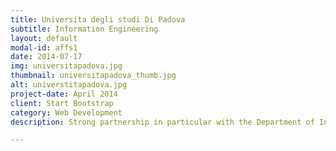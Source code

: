 ```yaml
---
title: Universita degli studi Di Padova
subtitle: Information Engineering
layout: default
modal-id: affs1
date: 2014-07-17
img: universitapadova.jpg 
thumbnail: universitapadova_thumb.jpg
alt: universtitapadova.jpg
project-date: April 2014
client: Start Bootstrap
category: Web Development
description: Strong partnership in particular with the Department of Information Engineering 

---
```

